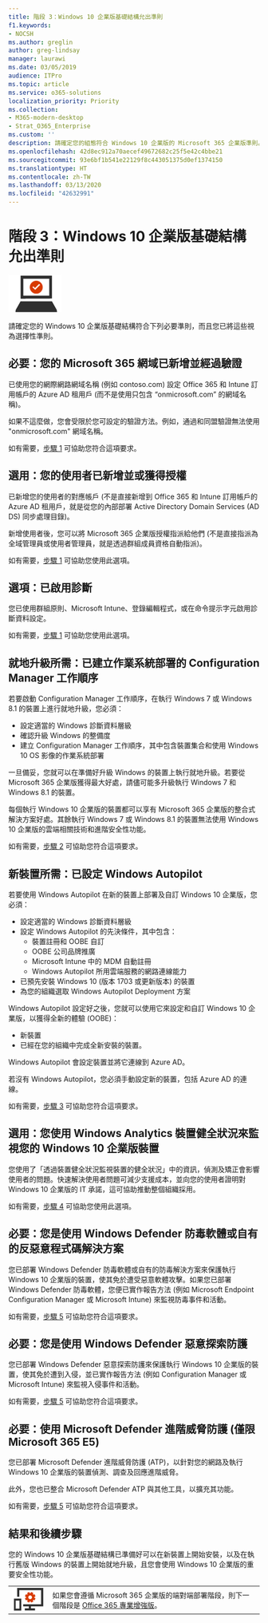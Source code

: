 ```yaml
---
title: 階段 3：Windows 10 企業版基礎結構允出準則
f1.keywords:
- NOCSH
ms.author: greglin
author: greg-lindsay
manager: laurawi
ms.date: 03/05/2019
audience: ITPro
ms.topic: article
ms.service: o365-solutions
localization_priority: Priority
ms.collection:
- M365-modern-desktop
- Strat_O365_Enterprise
ms.custom: ''
description: 請確定您的組態符合 Windows 10 企業版的 Microsoft 365 企業版準則。
ms.openlocfilehash: 42d8ec912a70aecef49672682c25f5e42c4bbe21
ms.sourcegitcommit: 93e6bf1b541e22129f8c443051375d0ef1374150
ms.translationtype: HT
ms.contentlocale: zh-TW
ms.lasthandoff: 03/13/2020
ms.locfileid: "42632991"
---
```

# <a name="phase-3-windows-10-enterprise-infrastructure-exit-criteria"></a>階段 3：Windows 10 企業版基礎結構允出準則

![階段 3：Windows 10 企業版](../media/deploy-foundation-infrastructure/win10enterprise_icon-small.png)

請確定您的 Windows 10 企業版基礎結構符合下列必要準則，而且您已將這些視為選擇性準則。

<a name="crit-windows10-step1"></a>
## <a name="required-your-microsoft-365-domains-are-added-and-verified"></a>必要：您的 Microsoft 365 網域已新增並經過驗證

已使用您的網際網路網域名稱 (例如 contoso.com) 設定 Office 365 和 Intune 訂用帳戶的 Azure AD 租用戶 (而不是使用只包含 “onmicrosoft.com” 的網域名稱)。 

如果不這麼做，您會受限於您可設定的驗證方法。例如，通過和同盟驗證無法使用 "onmicrosoft.com" 網域名稱。

如有需要，[步驟 1](windows10-prepare-your-org.md) 可協助您符合這項要求。

## <a name="optional-your-users-are-added-and-licensed"></a>選用：您的使用者已新增並或獲得授權

已新增您的使用者的對應帳戶 (不是直接新增到 Office 365 和 Intune 訂用帳戶的 Azure AD 租用戶，就是從您的內部部署 Active Directory Domain Services (AD DS) 同步處理目錄)。

新增使用者後，您可以將 Microsoft 365 企業版授權指派給他們 (不是直接指派為全域管理員或使用者管理員，就是透過群組成員資格自動指派)。

如有需要，[步驟 1](windows10-prepare-your-org.md) 可協助您使用此選項。

## <a name="optional-diagnostics-are-enabled"></a>選項：已啟用診斷

您已使用群組原則、Microsoft Intune、登錄編輯程式，或在命令提示字元啟用診斷資料設定。

如有需要，[步驟 1](windows10-prepare-your-org.md) 可協助您使用此選項。

<a name="crit-windows10-step2"></a>
## <a name="required-for-in-place-upgrade-created-a-configuration-manager-task-sequence-for-an-operating-system-deployment"></a>就地升級所需：已建立作業系統部署的 Configuration Manager 工作順序

若要啟動 Configuration Manager 工作順序，在執行 Windows 7 或 Windows 8.1 的裝置上進行就地升級，您必須：

- 設定適當的 Windows 診斷資料層級
- 確認升級 Windows 的整備度
- 建立 Configuration Manager 工作順序，其中包含裝置集合和使用 Windows 10 OS 影像的作業系統部署

一旦備妥，您就可以在準備好升級 Windows 的裝置上執行就地升級。若要從 Microsoft 365 企業版獲得最大好處，請儘可能多升級執行 Windows 7 和 Windows 8.1 的裝置。 

每個執行 Windows 10 企業版的裝置都可以享有 Microsoft 365 企業版的整合式解決方案好處。其餘執行 Windows 7 或 Windows 8.1 的裝置無法使用 Windows 10 企業版的雲端相關技術和進階安全性功能。

如有需要，[步驟 2](windows10-deploy-inplaceupgrade.md) 可協助您符合這項要求。

<a name="crit-windows10-step3"></a>
## <a name="required-for-new-devices-configured-windows-autopilot"></a>新裝置所需：已設定 Windows Autopilot

若要使用 Windows Autopilot 在新的裝置上部署及自訂 Windows 10 企業版，您必須：

- 設定適當的 Windows 診斷資料層級
- 設定 Windows Autopilot 的先決條件，其中包含：
   - 裝置註冊和 OOBE 自訂
   - OOBE 公司品牌推廣
   - Microsoft Intune 中的 MDM 自動註冊
   - Windows Autopilot 所用雲端服務的網路連線能力
- 已預先安裝 Windows 10 (版本 1703 或更新版本) 的裝置
- 為您的組織選取 Windows Autopilot Deployment 方案

Windows Autopilot 設定好之後，您就可以使用它來設定和自訂 Windows 10 企業版，以獲得全新的體驗 (OOBE)：

- 新裝置
- 已經在您的組織中完成全新安裝的裝置。 

Windows Autopilot 會設定裝置並將它連線到 Azure AD。

若沒有 Windows Autopilot，您必須手動設定新的裝置，包括 Azure AD 的連線。

如有需要，[步驟 3](windows10-deploy-autopilot.md) 可協助您符合這項要求。

<a name="crit-windows10-step4"></a>
## <a name="optional-you-are-using-windows-analytics-device-health-to-monitor-your-windows-10-enterprise-based-devices"></a>選用：您使用 Windows Analytics 裝置健全狀況來監視您的 Windows 10 企業版裝置

您使用了「透過裝置健全狀況監視裝置的健全狀況」中的資訊，偵測及矯正會影響使用者的問題。快速解決使用者問題可減少支援成本，並向您的使用者證明對 Windows 10 企業版的 IT 承諾，這可協助推動整個組織採用。 

如有需要，[步驟 4](windows10-enable-windows-analytics.md) 可協助您使用此選項。

<a name="crit-windows10-step5a"></a>
## <a name="required-you-are-using-windows-defender-antivirus-or-your-own-antimalware-solution"></a>必要：您是使用 Windows Defender 防毒軟體或自有的反惡意程式碼解決方案

您已部署 Windows Defender 防毒軟體或自有的防毒解決方案來保護執行 Windows 10 企業版的裝置，使其免於遭受惡意軟體攻擊。如果您已部署 Windows Defender 防毒軟體，您便已實作報告方法 (例如 Microsoft Endpoint Configuration Manager 或 Microsoft Intune) 來監視防毒事件和活動。

如有需要，[步驟 5](windows10-enable-security-features.md#windows10-sec-av) 可協助您符合這項要求。

<a name="crit-windows10-step5b"></a>
## <a name="required-you-are-using-windows-defender-exploit-guard"></a>必要：您是使用 Windows Defender 惡意探索防護

您已部署 Windows Defender 惡意探索防護來保護執行 Windows 10 企業版的裝置，使其免於遭到入侵，並已實作報告方法 (例如 Configuration Manager 或 Microsoft Intune) 來監視入侵事件和活動。

如有需要，[步驟 5](windows10-enable-security-features.md#windows10-sec-eg) 可協助您符合這項要求。

<a name="crit-windows10-step5c"></a>
## <a name="required-you-are-using-microsoft-defender-advanced-threat-protection-microsoft-365-e5-only"></a>必要：使用 Microsoft Defender 進階威脅防護 (僅限 Microsoft 365 E5)

您已部署 Microsoft Defender 進階威脅防護 (ATP)，以針對您的網路及執行 Windows 10 企業版的裝置偵測、調查及回應進階威脅。 

此外，您也已整合 Microsoft Defender ATP 與其他工具，以擴充其功能。

如有需要，[步驟 5](windows10-enable-security-features.md#windows10-sec-atp) 可協助您符合這項要求。

## <a name="results-and-next-steps"></a>結果和後續步驟

您的 Windows 10 企業版基礎結構已準備好可以在新裝置上開始安裝，以及在執行舊版 Windows 的裝置上開始就地升級，且您會使用 Windows 10 企業版的重要安全性功能。

|||
|:-------|:-----|
|![階段 4：Office 365 專業增強版](../media/deploy-foundation-infrastructure/O365proplus_icon-small.png)| 如果您會遵循 Microsoft 365 企業版的端對端部署階段，則下一個階段是 [Office 365 專業增強版](office365proplus-infrastructure.md)。 |
